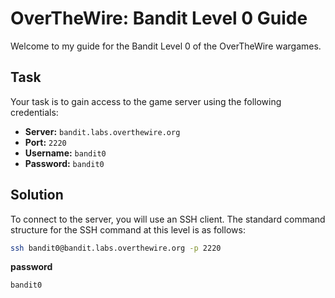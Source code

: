 # OverTheWire: Bandit Level 0 Guide

Welcome to my guide for the Bandit Level 0 of the OverTheWire wargames.

## Task

Your task is to gain access to the game server using the following credentials:

- **Server:** `bandit.labs.overthewire.org`
- **Port:** `2220`
- **Username:** `bandit0`
- **Password:** `bandit0`

## Solution

To connect to the server, you will use an SSH client. The standard command structure for the SSH command at this level is as follows:

```bash
ssh bandit0@bandit.labs.overthewire.org -p 2220
```
**password**
```bash
bandit0
```





